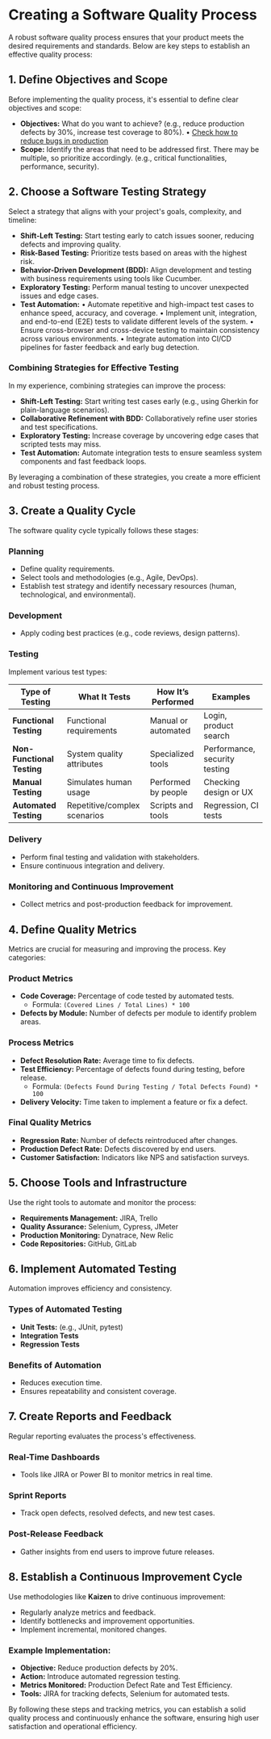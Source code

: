 # Creating a Software Quality Process

A robust software quality process ensures that your product meets the desired requirements and standards. Below are key steps to establish an effective quality process:

## 1. Define Objectives and Scope
Before implementing the quality process, it's essential to define clear objectives and scope:

- **Objectives:** What do you want to achieve? (e.g., reduce production defects by 30%, increase test coverage to 80%).
    • [Check how to reduce bugs in production](https://github.com/LiviaGitHub/Software-Testing-Life-Cycle/tree/main/Creating%20a%20Software%20Quality%20Process/How%20to%20reduce%20bugs%20in%20production)
- **Scope:** Identify the areas that need to be addressed first. There may be multiple, so prioritize accordingly. (e.g., critical functionalities, performance, security).

## **2. Choose a Software Testing Strategy**
Select a strategy that aligns with your project's goals, complexity, and timeline:

- **Shift-Left Testing:** Start testing early to catch issues sooner, reducing defects and improving quality.
- **Risk-Based Testing:** Prioritize tests based on areas with the highest risk.
- **Behavior-Driven Development (BDD):** Align development and testing with business requirements using tools like Cucumber.
- **Exploratory Testing:** Perform manual testing to uncover unexpected issues and edge cases.
- **Test Automation:** 
  • Automate repetitive and high-impact test cases to enhance speed, accuracy, and coverage.
	•	Implement unit, integration, and end-to-end (E2E) tests to validate different levels of the system.
	•	Ensure cross-browser and cross-device testing to maintain consistency across various environments.
	•	Integrate automation into CI/CD pipelines for faster feedback and early bug detection.

### Combining Strategies for Effective Testing
In my experience, combining strategies can improve the process:

- **Shift-Left Testing:** Start writing test cases early (e.g., using Gherkin for plain-language scenarios).
- **Collaborative Refinement with BDD:** Collaboratively refine user stories and test specifications.
- **Exploratory Testing:** Increase coverage by uncovering edge cases that scripted tests may miss.
- **Test Automation:** Automate integration tests to ensure seamless system components and fast feedback loops.

By leveraging a combination of these strategies, you create a more efficient and robust testing process.

## 3. Create a Quality Cycle
The software quality cycle typically follows these stages:

### Planning
- Define quality requirements.
- Select tools and methodologies (e.g., Agile, DevOps).
- Establish test strategy and identify necessary resources (human, technological, and environmental).

### Development
- Apply coding best practices (e.g., code reviews, design patterns).

### Testing
Implement various test types:

| Type of Testing           | What It Tests               | How It’s Performed             | Examples                     |
|---------------------------|-----------------------------|--------------------------------|------------------------------|
| **Functional Testing**     | Functional requirements     | Manual or automated            | Login, product search        |
| **Non-Functional Testing** | System quality attributes   | Specialized tools              | Performance, security testing|
| **Manual Testing**         | Simulates human usage       | Performed by people            | Checking design or UX        |
| **Automated Testing**      | Repetitive/complex scenarios| Scripts and tools              | Regression, CI tests         |

### Delivery
- Perform final testing and validation with stakeholders.
- Ensure continuous integration and delivery.

### Monitoring and Continuous Improvement
- Collect metrics and post-production feedback for improvement.

## 4. Define Quality Metrics
Metrics are crucial for measuring and improving the process. Key categories:

### Product Metrics
- **Code Coverage:** Percentage of code tested by automated tests.
  - Formula: `(Covered Lines / Total Lines) * 100`
- **Defects by Module:** Number of defects per module to identify problem areas.

### Process Metrics
- **Defect Resolution Rate:** Average time to fix defects.
- **Test Efficiency:** Percentage of defects found during testing, before release.
  - Formula: `(Defects Found During Testing / Total Defects Found) * 100`
- **Delivery Velocity:** Time taken to implement a feature or fix a defect.

### Final Quality Metrics
- **Regression Rate:** Number of defects reintroduced after changes.
- **Production Defect Rate:** Defects discovered by end users.
- **Customer Satisfaction:** Indicators like NPS and satisfaction surveys.

## 5. Choose Tools and Infrastructure
Use the right tools to automate and monitor the process:

- **Requirements Management:** JIRA, Trello
- **Quality Assurance:** Selenium, Cypress, JMeter
- **Production Monitoring:** Dynatrace, New Relic
- **Code Repositories:** GitHub, GitLab

## 6. Implement Automated Testing
Automation improves efficiency and consistency.

### Types of Automated Testing
- **Unit Tests:** (e.g., JUnit, pytest)
- **Integration Tests**
- **Regression Tests**

### Benefits of Automation
- Reduces execution time.
- Ensures repeatability and consistent coverage.

## 7. Create Reports and Feedback
Regular reporting evaluates the process's effectiveness.

### Real-Time Dashboards
- Tools like JIRA or Power BI to monitor metrics in real time.

### Sprint Reports
- Track open defects, resolved defects, and new test cases.

### Post-Release Feedback
- Gather insights from end users to improve future releases.

## 8. Establish a Continuous Improvement Cycle
Use methodologies like **Kaizen** to drive continuous improvement:

- Regularly analyze metrics and feedback.
- Identify bottlenecks and improvement opportunities.
- Implement incremental, monitored changes.

### Example Implementation:
- **Objective:** Reduce production defects by 20%.
- **Action:** Introduce automated regression testing.
- **Metrics Monitored:** Production Defect Rate and Test Efficiency.
- **Tools:** JIRA for tracking defects, Selenium for automated tests.

By following these steps and tracking metrics, you can establish a solid quality process and continuously enhance the software, ensuring high user satisfaction and operational efficiency.
